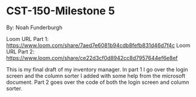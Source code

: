 # CST-150-Milestone 5
By: Noah Funderburgh

Loom URL Part 1: https://www.loom.com/share/7aed7e6081b94cdb8fefb831d46d7f4c
Loom URL Part 2: https://www.loom.com/share/ce22d3cf0d8942cc8d7957644ef6e8ef

This is my final draft of my inventory manager. In part 1 I go over the login screen and the column sorter I added with some help from the microsoft document. Part 2 goes over the code of both the login screen and column sorter.